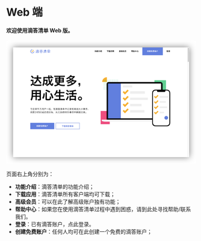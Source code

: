 # Web 端

#### 欢迎使用滴答清单 Web 版。

![](./images/web/web-start.png)

页面右上角分别为：

* **功能介绍**：滴答清单的功能介绍；
* **下载应用**：滴答清单所有客户端均可下载；
* **高级会员**：可以在此了解高级账户独有功能；
* **帮助中心**：如果您在使用滴答清单过程中遇到困惑，请到此处寻找帮助/联系我们。
* **登录**：已有滴答账户，点此登录。
* **创建免费账户**：任何人均可在此创建一个免费的滴答账户；
